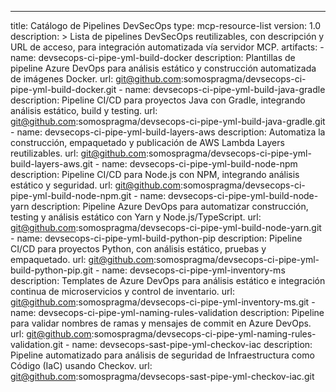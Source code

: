 ---
title: Catálogo de Pipelines DevSecOps
type: mcp-resource-list
version: 1.0
description: >
	Lista de pipelines DevSecOps reutilizables, con descripción y URL de acceso, para integración automatizada vía servidor MCP.
artifacts:
	- name: devsecops-ci-pipe-yml-build-docker
		description: Plantillas de pipeline Azure DevOps para análisis estático y construcción automatizada de imágenes Docker.
		url: git@github.com:somospragma/devsecops-ci-pipe-yml-build-docker.git
	- name: devsecops-ci-pipe-yml-build-java-gradle
		description: Pipeline CI/CD para proyectos Java con Gradle, integrando análisis estático, build y testing.
		url: git@github.com:somospragma/devsecops-ci-pipe-yml-build-java-gradle.git
	- name: devsecops-ci-pipe-yml-build-layers-aws
		description: Automatiza la construcción, empaquetado y publicación de AWS Lambda Layers reutilizables.
		url: git@github.com:somospragma/devsecops-ci-pipe-yml-build-layers-aws.git
	- name: devsecops-ci-pipe-yml-build-node-npm
		description: Pipeline CI/CD para Node.js con NPM, integrando análisis estático y seguridad.
		url: git@github.com:somospragma/devsecops-ci-pipe-yml-build-node-npm.git
	- name: devsecops-ci-pipe-yml-build-node-yarn
		description: Pipeline Azure DevOps para automatizar construcción, testing y análisis estático con Yarn y Node.js/TypeScript.
		url: git@github.com:somospragma/devsecops-ci-pipe-yml-build-node-yarn.git
	- name: devsecops-ci-pipe-yml-build-python-pip
		description: Pipeline CI/CD para proyectos Python, con análisis estático, pruebas y empaquetado.
		url: git@github.com:somospragma/devsecops-ci-pipe-yml-build-python-pip.git
	- name: devsecops-ci-pipe-yml-inventory-ms
		description: Templates de Azure DevOps para análisis estático e integración continua de microservicios y control de inventario.
		url: git@github.com:somospragma/devsecops-ci-pipe-yml-inventory-ms.git
	- name: devsecops-ci-pipe-yml-naming-rules-validation
		description: Pipeline para validar nombres de ramas y mensajes de commit en Azure DevOps.
		url: git@github.com:somospragma/devsecops-ci-pipe-yml-naming-rules-validation.git
	- name: devsecops-sast-pipe-yml-checkov-iac
		description: Pipeline automatizado para análisis de seguridad de Infraestructura como Código (IaC) usando Checkov.
		url: git@github.com:somospragma/devsecops-sast-pipe-yml-checkov-iac.git
